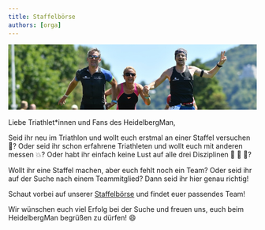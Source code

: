 ```yaml
---
title: Staffelbörse
authors: [orga]
---
```


![Staffel](/img/banner/Staffel.jpg)

Liebe Triathlet\*innen und Fans des HeidelbergMan,

Seid ihr neu im Triathlon und wollt euch erstmal an einer Staffel versuchen 🚀? Oder seid ihr schon erfahrene Triathleten und wollt euch mit anderen messen 💥? Oder habt ihr einfach keine Lust auf alle drei Disziplinen 🛁  🛵 👠? 
 
Wollt ihr eine Staffel machen, aber euch fehlt noch ein Team? Oder seid ihr auf der Suche nach einem Teammitglied? Dann seid ihr hier genau richtig! 

Schaut vorbei auf unserer [Staffelbörse](https://www.heidelbergman.de/Allgemeines/Staffelboerse/) und findet euer passendes Team!

Wir wünschen euch viel Erfolg bei der Suche und freuen uns, euch beim HeidelbergMan begrüßen zu dürfen! 😄